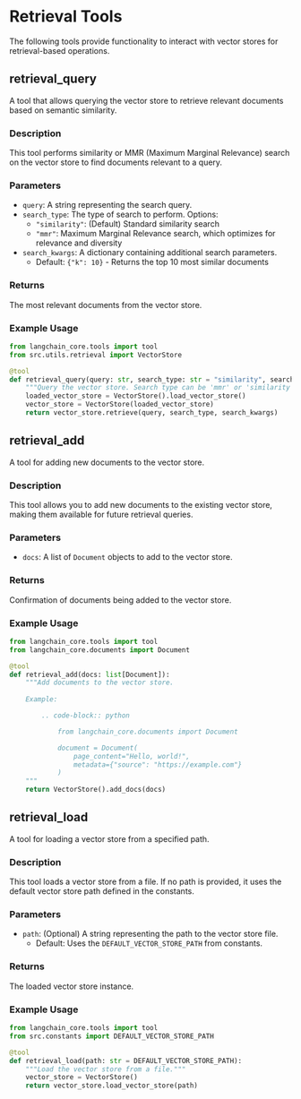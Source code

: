 # Retrieval Tools

The following tools provide functionality to interact with vector stores for retrieval-based operations.

## retrieval_query

A tool that allows querying the vector store to retrieve relevant documents based on semantic similarity.

### Description
This tool performs similarity or MMR (Maximum Marginal Relevance) search on the vector store to find documents relevant to a query.

### Parameters
- `query`: A string representing the search query.
- `search_type`: The type of search to perform. Options:
  - `"similarity"`: (Default) Standard similarity search
  - `"mmr"`: Maximum Marginal Relevance search, which optimizes for relevance and diversity
- `search_kwargs`: A dictionary containing additional search parameters.
  - Default: `{"k": 10}` - Returns the top 10 most similar documents

### Returns
The most relevant documents from the vector store.

### Example Usage
```python
from langchain_core.tools import tool
from src.utils.retrieval import VectorStore

@tool
def retrieval_query(query: str, search_type: str = "similarity", search_kwargs: dict = {"k": 10}):
    """Query the vector store. Search type can be 'mmr' or 'similarity'. Search kwargs is a dictionary of kwargs for the search type."""
    loaded_vector_store = VectorStore().load_vector_store()
    vector_store = VectorStore(loaded_vector_store)
    return vector_store.retrieve(query, search_type, search_kwargs)
```

## retrieval_add

A tool for adding new documents to the vector store.

### Description
This tool allows you to add new documents to the existing vector store, making them available for future retrieval queries.

### Parameters
- `docs`: A list of `Document` objects to add to the vector store.

### Returns
Confirmation of documents being added to the vector store.

### Example Usage
```python
from langchain_core.tools import tool
from langchain_core.documents import Document

@tool
def retrieval_add(docs: list[Document]):
    """Add documents to the vector store.
    
    Example:

        .. code-block:: python

            from langchain_core.documents import Document

            document = Document(
                page_content="Hello, world!",
                metadata={"source": "https://example.com"}
            )
    """
    return VectorStore().add_docs(docs)
```

## retrieval_load

A tool for loading a vector store from a specified path.

### Description
This tool loads a vector store from a file. If no path is provided, it uses the default vector store path defined in the constants.

### Parameters
- `path`: (Optional) A string representing the path to the vector store file. 
  - Default: Uses the `DEFAULT_VECTOR_STORE_PATH` from constants.

### Returns
The loaded vector store instance.

### Example Usage
```python
from langchain_core.tools import tool
from src.constants import DEFAULT_VECTOR_STORE_PATH

@tool
def retrieval_load(path: str = DEFAULT_VECTOR_STORE_PATH):
    """Load the vector store from a file."""
    vector_store = VectorStore()
    return vector_store.load_vector_store(path)
```